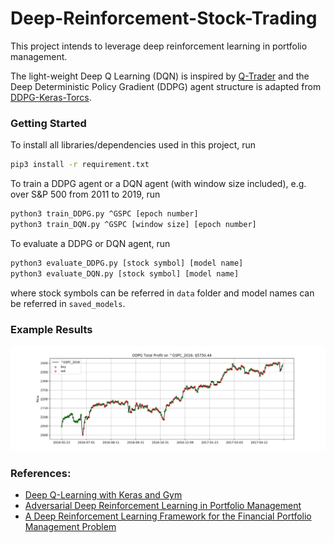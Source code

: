 # Deep-Reinforcement-Stock-Trading

This project intends to leverage deep reinforcement learning in portfolio management.

The light-weight Deep Q Learning (DQN) is inspired by [Q-Trader](https://github.com/edwardhdlu/q-trader) and the Deep Deterministic Policy Gradient (DDPG) agent structure is adapted from [DDPG-Keras-Torcs](https://github.com/yanpanlau/DDPG-Keras-Torcs).

### Getting Started
To install all libraries/dependencies used in this project, run
```bash
pip3 install -r requirement.txt
```

To train a DDPG agent or a DQN agent (with window size included), e.g. over S&P 500 from 2011 to 2019, run
```bash
python3 train_DDPG.py ^GSPC [epoch number]
python3 train_DQN.py ^GSPC [window size] [epoch number]
```

To evaluate a DDPG or DQN agent, run
```bash
python3 evaluate_DDPG.py [stock symbol] [model name]
python3 evaluate_DQN.py [stock symbol] [model name]
```

where stock symbols can be referred in `data` folder and model names can be referred in `saved_models`.

### Example Results
![alt_text](./visualizations/DDPG_^GSPC_2016.png)

### References:
- [Deep Q-Learning with Keras and Gym](https://keon.io/deep-q-learning/)
- [Adversarial Deep Reinforcement Learning in Portfolio Management](https://arxiv.org/abs/1808.09940)
- [A Deep Reinforcement Learning Framework for the Financial Portfolio Management Problem](https://arxiv.org/abs/1706.10059)
